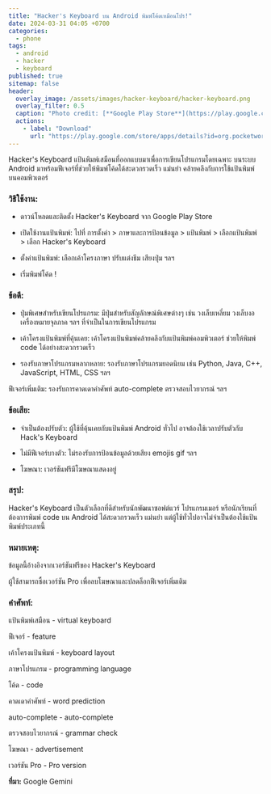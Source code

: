 ```yaml
---
title: "Hacker's Keyboard บน Android พิมพ์โค้ดเหมือนโปร!"
date: 2024-03-31 04:05 +0700
categories:
  - phone
tags:
  - android
  - hacker
  - keyboard
published: true
sitemap: false
header:
  overlay_image: /assets/images/hacker-keyboard/hacker-keyboard.png
  overlay_filter: 0.5
  caption: "Photo credit: [**Google Play Store**](https://play.google.com/store/apps/details?id=org.pocketworkstation.pckeyboard&hl=en_US)"
  actions:
    - label: "Download"
      url: "https://play.google.com/store/apps/details?id=org.pocketworkstation.pckeyboard&hl=en_US"
---
```

Hacker's Keyboard แป้นพิมพ์เสมือนที่ออกแบบมาเพื่อการเขียนโปรแกรมโดยเฉพาะ บนระบบ Android มาพร้อมฟีเจอร์ที่ช่วยให้พิมพ์โค้ดได้สะดวกรวดเร็ว แม่นยำ คล้ายคลึงกับการใช้แป้นพิมพ์บนคอมพิวเตอร์

### วิธีใช้งาน:

* ดาวน์โหลดและติดตั้ง Hacker's Keyboard จาก Google Play Store

* เปิดใช้งานแป้นพิมพ์: ไปที่ การตั้งค่า > ภาษาและการป้อนข้อมูล > แป้นพิมพ์ > เลือกแป้นพิมพ์ > เลือก Hacker's Keyboard

* ตั้งค่าแป้นพิมพ์: เลือกเค้าโครงภาษา ปรับแต่งธีม เสียงปุ่ม ฯลฯ

* เริ่มพิมพ์โค้ด !

### ข้อดี:

* ปุ่มพิเศษสำหรับเขียนโปรแกรม: มีปุ่มสำหรับสัญลักษณ์พิเศษต่างๆ เช่น วงเล็บเหลี่ยม วงเล็บงอ เครื่องหมายจุลภาค ฯลฯ ที่จำเป็นในการเขียนโปรแกรม

* เค้าโครงแป้นพิมพ์ที่คุ้นเคย: เค้าโครงแป้นพิมพ์คล้ายคลึงกับแป้นพิมพ์คอมพิวเตอร์ ช่วยให้พิมพ์ code ได้อย่างสะดวกรวดเร็ว

* รองรับภาษาโปรแกรมหลากหลาย: รองรับภาษาโปรแกรมยอดนิยม เช่น Python, Java, C++, JavaScript, HTML, CSS ฯลฯ

ฟีเจอร์เพิ่มเติม: รองรับการคาดเดาคำศัพท์ auto-complete ตรวจสอบไวยากรณ์ ฯลฯ

### ข้อเสีย:

* จำเป็นต้องปรับตัว: ผู้ใช้ที่คุ้นเคยกับแป้นพิมพ์ Android ทั่วไป อาจต้องใช้เวลาปรับตัวกับ Hack's Keyboard

* ไม่มีฟีเจอร์บางตัว: ไม่รองรับการป้อนข้อมูลด้วยเสียง emojis gif ฯลฯ

* โฆษณา: เวอร์ชันฟรีมีโฆษณาแสดงอยู่

### สรุป:

Hacker's Keyboard เป็นตัวเลือกที่ดีสำหรับนักพัฒนาซอฟต์แวร์ โปรแกรมเมอร์ หรือนักเรียนที่ต้องการพิมพ์ code บน Android ได้สะดวกรวดเร็ว แม่นยำ แต่ผู้ใช้ทั่วไปอาจไม่จำเป็นต้องใช้แป้นพิมพ์ประเภทนี้

### หมายเหตุ:

ข้อมูลนี้อ้างอิงจากเวอร์ชันฟรีของ Hacker's Keyboard

ผู้ใช้สามารถซื้อเวอร์ชัน Pro เพื่อลบโฆษณาและปลดล็อกฟีเจอร์เพิ่มเติม

### คำศัพท์:

แป้นพิมพ์เสมือน - virtual keyboard

ฟีเจอร์ - feature

เค้าโครงแป้นพิมพ์ - keyboard layout

ภาษาโปรแกรม - programming language

โค้ด - code

คาดเดาคำศัพท์ - word prediction

auto-complete - auto-complete

ตรวจสอบไวยากรณ์ - grammar check

โฆษณา - advertisement

เวอร์ชัน Pro - Pro version

**ที่มา:** Google Gemini
